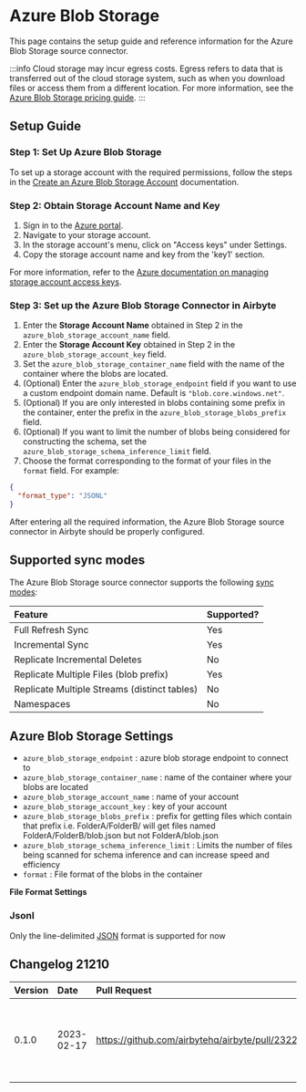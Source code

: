 # Azure Blob Storage

This page contains the setup guide and reference information for the Azure Blob Storage source connector.

:::info
Cloud storage may incur egress costs. Egress refers to data that is transferred out of the cloud storage system, such as when you download files or access them from a different location. For more information, see the [Azure Blob Storage pricing guide](https://azure.microsoft.com/en-us/pricing/details/storage/blobs/).
:::

## Setup Guide

### Step 1: Set Up Azure Blob Storage

To set up a storage account with the required permissions, follow the steps in the [Create an Azure Blob Storage Account](https://docs.microsoft.com/en-us/azure/storage/common/storage-account-create?tabs=azure-portal) documentation.

### Step 2: Obtain Storage Account Name and Key

1. Sign in to the [Azure portal](https://portal.azure.com/).
2. Navigate to your storage account.
3. In the storage account's menu, click on "Access keys" under Settings.
4. Copy the storage account name and key from the 'key1' section.

For more information, refer to the [Azure documentation on managing storage account access keys](https://docs.microsoft.com/en-us/azure/storage/common/storage-account-keys-manage).

### Step 3: Set up the Azure Blob Storage Connector in Airbyte

1. Enter the **Storage Account Name** obtained in Step 2 in the `azure_blob_storage_account_name` field.
2. Enter the **Storage Account Key** obtained in Step 2 in the `azure_blob_storage_account_key` field.
3. Set the `azure_blob_storage_container_name` field with the name of the container where the blobs are located.
4. (Optional) Enter the `azure_blob_storage_endpoint` field if you want to use a custom endpoint domain name. Default is `"blob.core.windows.net"`.
5. (Optional) If you are only interested in blobs containing some prefix in the container, enter the prefix in the `azure_blob_storage_blobs_prefix` field.
6. (Optional) If you want to limit the number of blobs being considered for constructing the schema, set the `azure_blob_storage_schema_inference_limit` field.
7. Choose the format corresponding to the format of your files in the `format` field. For example:

```json
{
  "format_type": "JSONL"
}
```

After entering all the required information, the Azure Blob Storage source connector in Airbyte should be properly configured.


## Supported sync modes

The Azure Blob Storage source connector supports the following [sync modes](https://docs.airbyte.com/cloud/core-concepts#connection-sync-modes):

| Feature                                        | Supported? |
|:-----------------------------------------------| :--------- |
| Full Refresh Sync                              | Yes        |
| Incremental Sync                               | Yes        |
| Replicate Incremental Deletes                  | No         |
| Replicate Multiple Files \(blob prefix\)       | Yes        |
| Replicate Multiple Streams \(distinct tables\) | No         |
| Namespaces                                     | No         |


## Azure Blob Storage Settings

* `azure_blob_storage_endpoint` : azure blob storage endpoint to connect to
* `azure_blob_storage_container_name` : name of the container where your blobs are located
* `azure_blob_storage_account_name` : name of your account
* `azure_blob_storage_account_key` : key of your account
* `azure_blob_storage_blobs_prefix` : prefix for getting files which contain that prefix i.e. FolderA/FolderB/ will get files named FolderA/FolderB/blob.json but not FolderA/blob.json
* `azure_blob_storage_schema_inference_limit` : Limits the number of files being scanned for schema inference and can increase speed and efficiency
* `format` : File format of the blobs in the container

**File Format Settings**

### Jsonl

Only the line-delimited [JSON](https://jsonlines.org/) format is supported for now 

## Changelog 21210

| Version | Date       | Pull Request                                     | Subject                                                                 |
|:--------|:-----------|:-------------------------------------------------|:------------------------------------------------------------------------|
| 0.1.0   | 2023-02-17 | https://github.com/airbytehq/airbyte/pull/23222  | Initial release with full-refresh and incremental sync with JSONL files |
